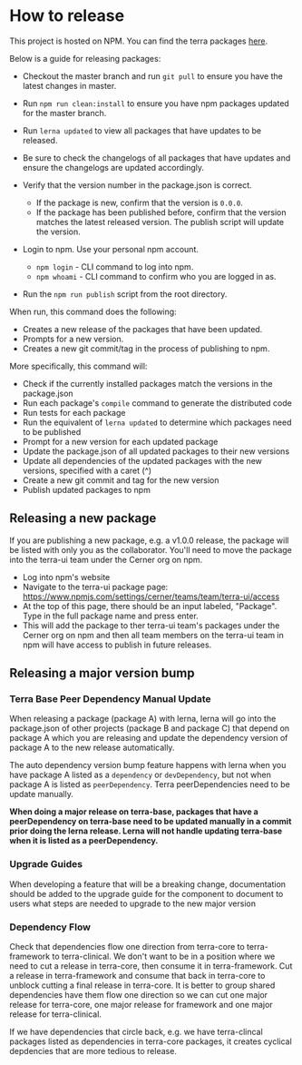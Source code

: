 # How to release

This project is hosted on NPM.  You can find the terra packages [here][project-url].

Below is a guide for releasing packages:
- Checkout the master branch and run `git pull` to ensure you have the latest changes in master.
- Run `npm run clean:install` to ensure you have npm packages updated for the master branch.
- Run `lerna updated` to view all packages that have updates to be released.
- Be sure to check the changelogs of all packages that have updates and ensure the changelogs are updated accordingly.

- Verify that the version number in the package.json is correct.
  - If the package is new, confirm that the version is `0.0.0`.
  - If the package has been published before, confirm that the version matches the latest released version. The publish script will update the version.

- Login to npm. Use your personal npm account.
  - `npm login` - CLI command to log into npm.
  - `npm whoami` - CLI command to confirm who you are logged in as.

- Run the `npm run publish` script from the root directory.

When run, this command does the following:

- Creates a new release of the packages that have been updated.
- Prompts for a new version.
- Creates a new git commit/tag in the process of publishing to npm.

More specifically, this command will:

- Check if the currently installed packages match the versions in the package.json
- Run each package's `compile` command to generate the distributed code
- Run tests for each package
- Run the equivalent of `lerna updated` to determine which packages need to be published
- Prompt for a new version for each updated package
- Update the package.json of all updated packages to their new versions
- Update all dependencies of the updated packages with the new versions, specified with a caret (^)
- Create a new git commit and tag for the new version
- Publish updated packages to npm

## Releasing a new package
If you are publishing a new package, e.g. a v1.0.0 release, the package will be listed with only you as the collaborator.
You'll need to move the package into the terra-ui team under the Cerner org on npm.
- Log into npm's website 
- Navigate to the terra-ui package page: https://www.npmjs.com/settings/cerner/teams/team/terra-ui/access
- At the top of this page, there should be an input labeled, "Package". Type in the full package name and press enter.
- This will add the package to ther terra-ui team's packages under the Cerner org on npm and then all team members on the terra-ui team in npm will have access to publish in future releases.

## Releasing a major version bump

### Terra Base Peer Dependency Manual Update
When releasing a package (package A) with lerna, lerna will go into the package.json of other projects (package B and package C) that depend on package A which you are releasing and update the dependency version of package A to the new release automatically.

The auto dependency version bump feature happens with lerna when you have package A listed as a `dependency` or `devDependency`, but not when package A is listed as `peerDependency`. Terra peerDependencies need to be update manually.

**When doing a major release on terra-base, packages that have a peerDependency on terra-base need to be updated manually in a commit prior doing the lerna release. Lerna will not handle updating terra-base when it is listed as a peerDependency.**

### Upgrade Guides
When developing a feature that will be a breaking change, documentation should be added to the upgrade guide for the component to document to users what steps are needed to upgrade to the new major version

### Dependency Flow
Check that dependencies flow one direction from terra-core to terra-framework to terra-clinical.
We don't want to be in a position where we need to cut a release in terra-core, then consume it in terra-framework. Cut a release in terra-framework and consume that back in terra-core to unblock cutting a final release in terra-core. It is better to group shared dependencies have them flow one direction so we can cut one major release for terra-core, one major release for framework and one major release for terra-clinical.

If we have dependencies that circle back, e.g. we have terra-clincal packages listed as dependencies in terra-core packages, it creates cyclical depdencies that are more tedious to release.

[project-url]: https://www.npmjs.com/org/cerner/team/terra-ui
